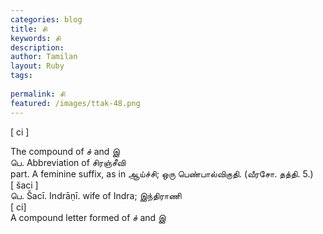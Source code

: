 ```yaml
---
categories: blog
title: சி
keywords: சி
description: 
author: Tamilan
layout: Ruby
tags: 
 
permalink: சி
featured: /images/ttak-48.png
---
```

  
[ ci ]  
  
The compound of ச் and இ  
பெ. Abbreviation of சிரஞ்சீவி  
part. A feminine suffix, as in ஆய்ச்சி; ஒரு பெண்பால்விகுதி. (வீரசோ. தத்தி. 5.)  
[ šaci ]  
பெ. Šacī. Indrāṇī. wife of Indra; இந்திராணி  
[ ci]  
A compound letter formed of ச் and இ